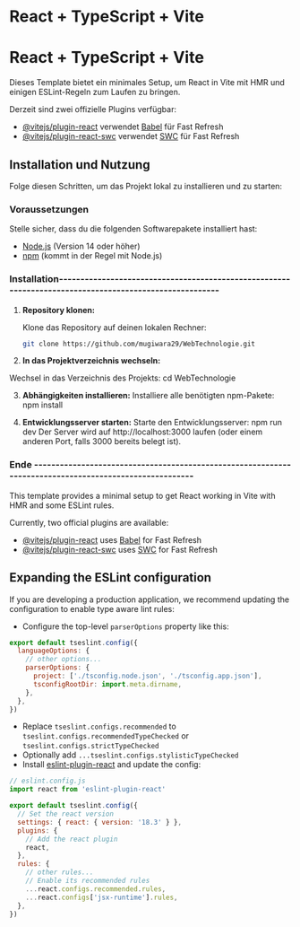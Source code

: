 # React + TypeScript + Vite
# React + TypeScript + Vite

Dieses Template bietet ein minimales Setup, um React in Vite mit HMR und einigen ESLint-Regeln zum Laufen zu bringen.

Derzeit sind zwei offizielle Plugins verfügbar:

- [@vitejs/plugin-react](https://github.com/vitejs/vite-plugin-react/blob/main/packages/plugin-react/README.md) verwendet [Babel](https://babeljs.io/) für Fast Refresh
- [@vitejs/plugin-react-swc](https://github.com/vitejs/vite-plugin-react-swc) verwendet [SWC](https://swc.rs/) für Fast Refresh

## Installation und Nutzung

Folge diesen Schritten, um das Projekt lokal zu installieren und zu starten:

### Voraussetzungen

Stelle sicher, dass du die folgenden Softwarepakete installiert hast:

- [Node.js](https://nodejs.org/) (Version 14 oder höher)
- [npm](https://www.npmjs.com/) (kommt in der Regel mit Node.js)

### Installation-------------------------------------------------------------------------------------------------------

1. **Repository klonen:**

   Klone das Repository auf deinen lokalen Rechner:

   ```bash
   git clone https://github.com/mugiwara29/WebTechnologie.git


2. **In das Projektverzeichnis wechseln:**

Wechsel in das Verzeichnis des Projekts:
  cd WebTechnologie

3. **Abhängigkeiten installieren:**
Installiere alle benötigten npm-Pakete:
npm install

4. **Entwicklungsserver starten:**
Starte den Entwicklungsserver:
npm run dev
Der Server wird auf http://localhost:3000 laufen (oder einem anderen Port, falls 3000 bereits belegt ist).

### Ende -------------------------------------------------------------------------------------------------------

This template provides a minimal setup to get React working in Vite with HMR and some ESLint rules.

Currently, two official plugins are available:

- [@vitejs/plugin-react](https://github.com/vitejs/vite-plugin-react/blob/main/packages/plugin-react/README.md) uses [Babel](https://babeljs.io/) for Fast Refresh
- [@vitejs/plugin-react-swc](https://github.com/vitejs/vite-plugin-react-swc) uses [SWC](https://swc.rs/) for Fast Refresh

## Expanding the ESLint configuration

If you are developing a production application, we recommend updating the configuration to enable type aware lint rules:

- Configure the top-level `parserOptions` property like this:

```js
export default tseslint.config({
  languageOptions: {
    // other options...
    parserOptions: {
      project: ['./tsconfig.node.json', './tsconfig.app.json'],
      tsconfigRootDir: import.meta.dirname,
    },
  },
})
```

- Replace `tseslint.configs.recommended` to `tseslint.configs.recommendedTypeChecked` or `tseslint.configs.strictTypeChecked`
- Optionally add `...tseslint.configs.stylisticTypeChecked`
- Install [eslint-plugin-react](https://github.com/jsx-eslint/eslint-plugin-react) and update the config:

```js
// eslint.config.js
import react from 'eslint-plugin-react'

export default tseslint.config({
  // Set the react version
  settings: { react: { version: '18.3' } },
  plugins: {
    // Add the react plugin
    react,
  },
  rules: {
    // other rules...
    // Enable its recommended rules
    ...react.configs.recommended.rules,
    ...react.configs['jsx-runtime'].rules,
  },
})
```
